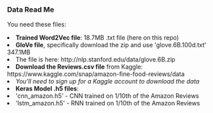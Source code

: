 <h3> Data Read Me </h3>

You need these files: <br>
<li><b>Trained Word2Vec file</b>: 18.7MB .txt file (here on this repo)
<li><b>GloVe file</b>, specifically download the zip and use 'glove.6B.100d.txt' 347.1MB
<li>The file is here: http://nlp.stanford.edu/data/glove.6B.zip
<li><b>Download the Reviews.csv file</b> from Kaggle: https://www.kaggle.com/snap/amazon-fine-food-reviews/data
<li><i>You'll need to sign up for a Kaggle account to download the data</i>
<li><b>Keras Model .h5 files</b>:
<li>'cnn_amazon.h5' - CNN trained on 1/10th of the Amazon Reviews
<li>'lstm_amazon.h5' - RNN trained on 1/10th of the Amazon Reviews
